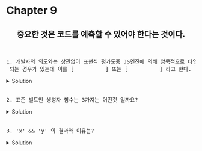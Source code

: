 # Chapter 9
<h2 align="center">중요한 것은 코드를 예측할 수 있어야 한다는 것이다.</h2>
<br>

<pre>1. 개발자의 의도와는 상관없이 표현식 평가도중 JS엔진에 의해 암묵적으로 타입이 반환<br> 되는 경우가 있는데 이를 [          ] 또는 [          ] 라고 한다.</pre>
   <details>
      <summary>Solution</summary>
        <strong>암묵적 타입 변환, 타입 강제 변환</strong><br>
   </details> 
<br>
<pre>2. 표준 빌트인 생성자 함수는 3가지는 어떤것 일까요?</pre>
   <details>
      <summary>Solution</summary>
        <strong>String , Number, Boolean <br>
        보통 생성자 함수는 new 연산자를 호출하여 사용하는데 위의 3가지 생성자 함수는<br>
        String(1) -> "1" , Number('123') -> 123 , Boolean('x') // true, <br> 
        Boolean('') // false 이런식으로 변환이 가능합니다.</strong><br>
   </details> 
<br>

<pre>3. 'x' && 'y' 의 결과와 이유는?</pre>
   <details>
      <summary>Solution</summary>
        <strong>답은 y <br>
        이유 : 첫번째 x 는 true 로 평가되지만, 이 시점 까지는 표현식을 평가할수 없다.
        두 번째 피연산자까지 표현식의 평가 결과를 결정하는데 평과 결과를 결정할수 없어서<br> 
        논리 연산 결과를 결정하는 두 번째 피연산자 즉 문자열 'y'를 그대로 반환합니다.</strong><br>
   </details> 
<br>




